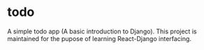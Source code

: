 # todo
A simple todo app (A basic introduction to Django).
This project is maintained for the pupose of learning React-Django interfacing.
